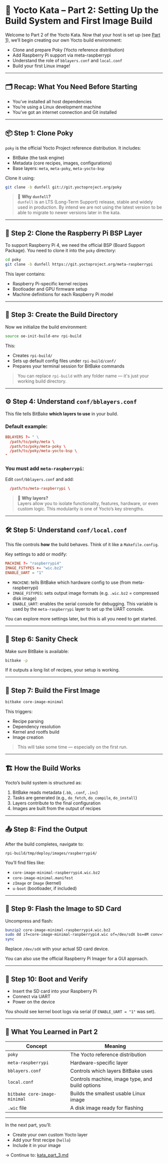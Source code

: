 # 🧠 Yocto Kata – Part 2: Setting Up the Build System and First Image Build

Welcome to Part 2 of the Yocto Kata. Now that your host is set up (see [Part 1](kata_part_1.md)), we’ll begin creating our own Yocto build environment:

- Clone and prepare Poky (Yocto reference distribution)
- Add Raspberry Pi support via meta-raspberrypi
- Understand the role of `bblayers.conf` and `local.conf`
- Build your first Linux image!

---

## 🗂️ Recap: What You Need Before Starting

- You’ve installed all host dependencies
- You’re using a Linux development machine
- You’ve got an internet connection and Git installed

---

## 📦 Step 1: Clone Poky

`poky` is the official Yocto Project reference distribution. It includes:

- BitBake (the task engine)
- Metadata (core recipes, images, configurations)
- Base layers: `meta`, `meta-poky`, `meta-yocto-bsp`

Clone it using:

```bash
git clone -b dunfell git://git.yoctoproject.org/poky
```

> 🔎 **Why `dunfell`?**  
> `dunfell` is an LTS (Long-Term Support) release, stable and widely used in production. By intend we are not using the latest version to be able to migrate to newer versions later in the kata.

---

## 🧩 Step 2: Clone the Raspberry Pi BSP Layer

To support Raspberry Pi 4, we need the official BSP (Board Support Package). You need to clone it into the `poky` directory:

```bash
cd poky
git clone -b dunfell https://git.yoctoproject.org/meta-raspberrypi
```

This layer contains:
- Raspberry Pi-specific kernel recipes
- Bootloader and GPU firmware setup
- Machine definitions for each Raspberry Pi model

---

## 📁 Step 3: Create the Build Directory

Now we initialize the build environment:

```bash
source oe-init-build-env rpi-build
```

This:
- Creates `rpi-build/`
- Sets up default config files under `rpi-build/conf/`
- Prepares your terminal session for BitBake commands

> You can replace `rpi-build` with any folder name — it's just your working build directory.

---

## ⚙️ Step 4: Understand `conf/bblayers.conf`

This file tells BitBake **which layers to use** in your build.

### Default example:

```conf
BBLAYERS ?= " \
  /path/to/poky/meta \
  /path/to/poky/meta-poky \
  /path/to/poky/meta-yocto-bsp \
"
```

### You must add `meta-raspberrypi`:

Edit `conf/bblayers.conf` and add:

```conf
  /path/to/meta-raspberrypi \
```

> 🧠 **Why layers?**  
> Layers allow you to isolate functionality, features, hardware, or even custom logic. This modularity is one of Yocto’s key strengths.

---

## 🛠️ Step 5: Understand `conf/local.conf`

This file controls **how** the build behaves. Think of it like a `Makefile.config`.

Key settings to add or modify:

```conf
MACHINE ?= "raspberrypi4"
IMAGE_FSTYPES += "wic.bz2"
ENABLE_UART = "1"
```

- `MACHINE`: tells BitBake which hardware config to use (from meta-raspberrypi)
- `IMAGE_FSTYPES`: sets output image formats (e.g. `.wic.bz2` = compressed disk image)
- `ENABLE_UART`: enables the serial console for debugging. This variable is used by the `meta-raspberrypi` layer to set up the UART console.

You can explore more settings later, but this is all you need to get started.

---

## 🧪 Step 6: Sanity Check

Make sure BitBake is available:

```bash
bitbake -p
```

If it outputs a long list of recipes, your setup is working.

---

## 🔨 Step 7: Build the First Image

```bash
bitbake core-image-minimal
```

This triggers:
- Recipe parsing
- Dependency resolution
- Kernel and rootfs build
- Image creation

> This will take some time — especially on the first run.

---

## 🏗️ How the Build Works

Yocto’s build system is structured as:

1. BitBake reads metadata (`.bb`, `.conf`, `.inc`)
2. Tasks are generated (e.g., `do_fetch`, `do_compile`, `do_install`)
3. Layers contribute to the final configuration
4. Images are built from the output of recipes

---

## 📤 Step 8: Find the Output

After the build completes, navigate to:

```
rpi-build/tmp/deploy/images/raspberrypi4/
```

You’ll find files like:

- `core-image-minimal-raspberrypi4.wic.bz2`
- `core-image-minimal.manifest`
- `zImage` or `Image` (kernel)
- `u-boot` (bootloader, if included)

---

## 💾 Step 9: Flash the Image to SD Card

Uncompress and flash:

```bash
bunzip2 core-image-minimal-raspberrypi4.wic.bz2
sudo dd if=core-image-minimal-raspberrypi4.wic of=/dev/sdX bs=4M conv=fsync status=progress
sync
```

Replace `/dev/sdX` with your actual SD card device.

You can also use the official Raspberry Pi Imager for a GUI approach.

---

## 🔌 Step 10: Boot and Verify

- Insert the SD card into your Raspberry Pi
- Connect via UART
- Power on the device

You should see kernel boot logs via serial (if `ENABLE_UART = "1"` was set).

---

## 🧠 What You Learned in Part 2

| Concept | Meaning |
|--------|---------|
| `poky` | The Yocto reference distribution |
| `meta-raspberrypi` | Hardware-specific layer |
| `bblayers.conf` | Controls which layers BitBake uses |
| `local.conf` | Controls machine, image type, and build options |
| `bitbake core-image-minimal` | Builds the smallest usable Linux image |
| `.wic` file | A disk image ready for flashing |

---

In the next part, you’ll:
- Create your own custom Yocto layer
- Add your first recipe (`hello`)
- Include it in your image

→ Continue to: [kata_part_3.md](kata_part_3.md)